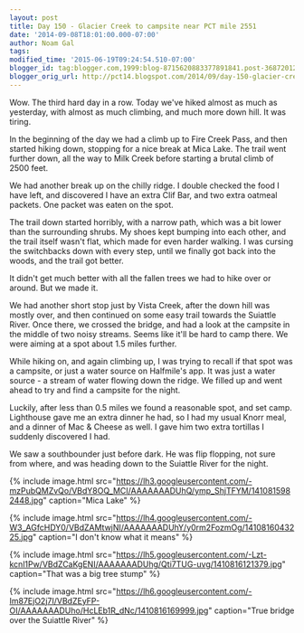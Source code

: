 ```yaml
---
layout: post
title: Day 150 - Glacier Creek to campsite near PCT mile 2551
date: '2014-09-08T18:01:00.000-07:00'
author: Noam Gal
tags:
modified_time: '2015-06-19T09:24:54.510-07:00'
blogger_id: tag:blogger.com,1999:blog-8715620883377891841.post-3687201250993979596
blogger_orig_url: http://pct14.blogspot.com/2014/09/day-150-glacier-creek-to-campsite-near.html
---
```


Wow. The third hard day in a row. Today we've hiked almost as much as yesterday, with almost as much climbing, and much more down hill. It was tiring.

In the beginning of the day we had a climb up to Fire Creek Pass, and then started hiking down, stopping for a nice break at Mica Lake. The trail went further down, all the way to Milk Creek before starting a brutal climb of 2500 feet.

We had another break up on the chilly ridge. I double checked the food I have left, and discovered I have an extra Clif Bar, and two extra oatmeal packets. One packet was eaten on the spot.

The trail down started horribly, with a narrow path, which was a bit lower than the surrounding shrubs. My shoes kept bumping into each other, and the trail itself wasn't flat, which made for even harder walking. I was cursing the switchbacks down with every step, until we finally got back into the woods, and the trail got better.

It didn't get much better with all the fallen trees we had to hike over or around. But we made it.

We had another short stop just by Vista Creek, after the down hill was mostly over, and then continued on some easy trail towards the Suiattle River. Once there, we crossed the bridge, and had a look at the campsite in the middle of two noisy streams. Seems like it'll be hard to camp there. We were aiming at a spot about 1.5 miles further.

While hiking on, and again climbing up, I was trying to recall if that spot was a campsite, or just a water source on Halfmile's app. It was just a water source - a stream of water flowing down the ridge. We filled up and went ahead to try and find a campsite for the night.

Luckily, after less than 0.5 miles we found a reasonable spot, and set camp. Lighthouse gave me an extra dinner he had, so I had my usual Knorr meal, and a dinner of Mac & Cheese as well. I gave him two extra tortillas I suddenly discovered I had.

We saw a southbounder just before dark. He was flip flopping, not sure from where, and was heading down to the Suiattle River for the night.

{% include image.html src="https://lh3.googleusercontent.com/-mzPubQMZvQo/VBdY8OQ_MCI/AAAAAAADUhQ/ymp_ShjTFYM/1410815982448.jpg" caption="Mica Lake" %}

{% include image.html src="https://lh4.googleusercontent.com/-W3_AGfcHDY0/VBdZAMtwjNI/AAAAAAADUhY/y0rm2FozmOg/1410816043225.jpg" caption="I don't know what it means" %}

{% include image.html src="https://lh5.googleusercontent.com/-Lzt-kcnl1Pw/VBdZCaKgENI/AAAAAAADUhg/Qti7TUG-uvg/1410816121379.jpg" caption="That was a big tree stump" %}

{% include image.html src="https://lh6.googleusercontent.com/-Im87EjO2j7I/VBdZEyFP-OI/AAAAAAADUho/HcLEb1R_dNc/1410816169999.jpg" caption="True bridge over the Suiattle River" %}
